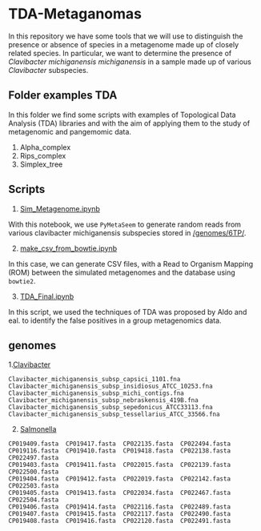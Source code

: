 # TDA-Metaganomas
In this repository we have some tools that we will use to distinguish the presence or absence of species in a metagenome made up of closely related species. In particular, we want to determine the presence of *Clavibacter michiganensis michiganensis* in a sample made up of various *Clavibacter* subspecies.


## Folder examples TDA
In this folder we find some scripts with examples of Topological Data Analysis (TDA) libraries and with the aim of applying them to the study of metagenomic and pangemomic data.
1. Alpha_complex
2. Rips_complex
3. Simplex_tree

## Scripts
1. [Sim_Metagenome.ipynb](/scripts/Sim_Metagenome.ipynb)

With this notebook, we use `PyMetaSeem` to generate random reads from various clavibacter michiganensis subspecies stored in [/genomes/6TP/](genomes/6TP/).

 2. [make_csv_from_bowtie.ipynb](/scripts/make_csv_from_bowtie.ipynb)
 
 In this case, we can generate CSV files, with a Read to Organism Mapping (ROM) between the simulated metagenomes and the database using `bowtie2`.
 
 3. [TDA_Final.ipynb](/scripts/TDA_Final.ipynb)
 
 In this script, we used the techniques of TDA was proposed by Aldo and eal. to identify the false positives in a group metagenomics data.

## genomes

1.[Clavibacter](/genomes/6TP/)
~~~
Clavibacter_michiganensis_subsp_capsici_1101.fna
Clavibacter_michiganensis_subsp_insidiosus_ATCC_10253.fna
Clavibacter_michiganensis_subsp_michi_contigs.fna
Clavibacter_michiganensis_subsp_nebraskensis_419B.fna
Clavibacter_michiganensis_subsp_sepedonicus_ATCC33113.fna
Clavibacter_michiganensis_subsp_tessellarius_ATCC_33566.fna
~~~

2. [Salmonella](/genomes/salmonella/)
~~~
CP019409.fasta  CP019417.fasta  CP022135.fasta  CP022494.fasta
CP019116.fasta  CP019410.fasta  CP019418.fasta  CP022138.fasta  CP022497.fasta
CP019403.fasta  CP019411.fasta  CP022015.fasta  CP022139.fasta  CP022500.fasta
CP019404.fasta  CP019412.fasta  CP022019.fasta  CP022142.fasta  CP022503.fasta
CP019405.fasta  CP019413.fasta  CP022034.fasta  CP022467.fasta  CP022504.fasta
CP019406.fasta  CP019414.fasta  CP022116.fasta  CP022489.fasta  
CP019407.fasta  CP019415.fasta  CP022117.fasta  CP022490.fasta
CP019408.fasta  CP019416.fasta  CP022120.fasta  CP022491.fasta

~~~